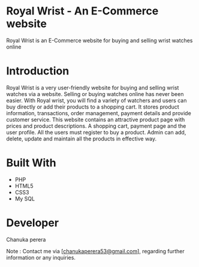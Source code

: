 
# Royal Wrist - An E-Commerce website 
Royal Wrist is an E-Commerce website for buying and selling wrist watches online

# Introduction
Royal Wrist is a very user-friendly website for buying and selling wrist watches via a website.
Selling or buying watches online has never been easier. With Royal wrist, you will find a variety of watchers and 
users can buy directly or add their products to a shopping cart.
It stores product information, transactions, order management, payment details and provide customer service.
This website contains an attractive product page with prices and product descriptions. A shopping cart, payment page and the user profile.
All the users must register to buy a product. Admin can add, delete, update and maintain all the products in effective way.

# Built With
- PHP
- HTML5
- CSS3
- My SQL

# Developer
Chanuka perera

Note : Contact me via [chanukaperera53@gmail.com], regarding further information or any inquiries.
